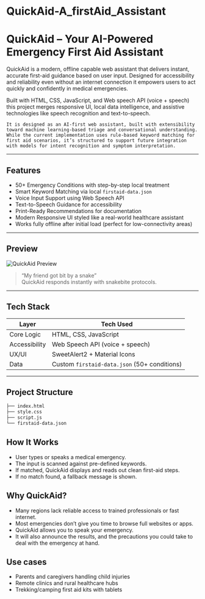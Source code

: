 # QuickAid-A_firstAid_Assistant
# QuickAid – Your AI-Powered Emergency First Aid Assistant

QuickAid is a modern, offline capable web assistant that delivers instant, accurate first-aid guidance based on user input. Designed for accessibility and reliability even without an internet connection it empowers users to act quickly and confidently in medical emergencies.

Built with HTML, CSS, JavaScript, and Web speech API (voice + speech) this project merges responsive UI, local data intelligence, and assistive technologies like speech recognition and text-to-speech.


``` It is designed as an AI-first web assistant, built with extensibility toward machine learning-based triage and conversational understanding. While the current implementation uses rule-based keyword matching for first aid scenarios, it’s structured to support future integration with models for intent recognition and symptom interpretation. ```


---

## Features

- 50+ Emergency Conditions with step-by-step local treatment
- Smart Keyword Matching via local `firstaid-data.json` 
- Voice Input Support using Web Speech API
- Text-to-Speech Guidance for accessibility
- Print-Ready Recommendations for documentation
- Modern Responsive UI styled like a real-world healthcare assistant
- Works fully offline after initial load (perfect for low-connectivity areas)

---

## Preview

![QuickAid Preview](preview.png)

> “My friend got bit by a snake”  
> QuickAid responds instantly with snakebite protocols.

---

## Tech Stack

| Layer         | Tech Used                          |
|---------------|------------------------------------|
| Core Logic    | HTML, CSS, JavaScript              |
| Accessibility | Web Speech API (voice + speech)    |
| UX/UI         | SweetAlert2 + Material Icons       |
| Data          | Custom `firstaid-data.json` (50+ conditions) |

---

## Project Structure
```bash
├── index.html
├── style.css
├── script.js
└── firstaid-data.json
```

## How It Works
- User types or speaks a medical emergency.
- The input is scanned against pre-defined keywords.
- If matched, QuickAid displays and reads out clean first-aid steps.
- If no match found, a fallback message is shown.

## Why QuickAid?
- Many regions lack reliable access to trained professionals or fast internet.
- Most emergencies don’t give you time to browse full websites or apps.
- QuickAid allows you to speak your emergency.
- It will also announce the results, and the precautions you could take to deal with the emergency at hand.

## Use cases
- Parents and caregivers handling child injuries
- Remote clinics and rural healthcare hubs
- Trekking/camping first aid kits with tablets











